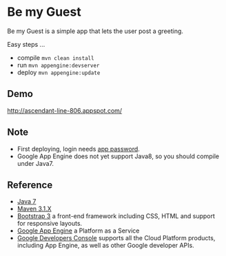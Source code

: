 Be my Guest
===========

Be my Guest is a simple app that lets the user post a greeting.

Easy steps ...
* compile `mvn clean install`
* run     `mvn appengine:devserver`
* deploy  `mvn appengine:update`

Demo
----
http://ascendant-line-806.appspot.com/

Note
----
* First deploying, login needs [app password](https://security.google.com/settings/security/apppasswords?pli=1).
* Google App Engine does not yet support Java8, so you should compile under Java7.

Reference
---------
* [Java 7](http://www.oracle.com/technetwork/java/javase/downloads/jdk7-downloads-1880260.html)
* [Maven 3.1.X](http://maven.apache.org/docs/3.1.1/release-notes.html)
* [Bootstrap 3](http://getbootstrap.com/) a front-end framework including CSS, HTML and support for responsive layouts.
* [Google App Engine](https://cloud.google.com/appengine/docs/java/) a Platform as a Service
* [Google Developers Console](https://console.developers.google.com/) supports all the Cloud Platform products, including App Engine, as well as other Google developer APIs.



 

